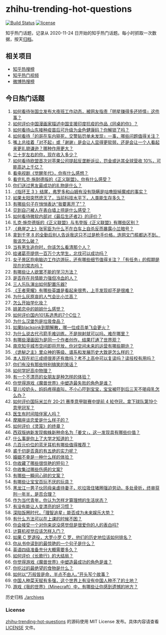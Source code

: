 # zhihu-trending-hot-questions

[![Build Status](https://github.com/justjavac/zhihu-trending-hot-questions/workflows/ci/badge.svg?branch=master)](https://github.com/justjavac/zhihu-trending-hot-questions/actions)
[![license](https://img.shields.io/github/license/justjavac/zhihu-trending-hot-questions)](https://github.com/justjavac/zhihu-trending-hot-questions/blob/master/LICENSE)

知乎热门话题，记录从 2020-11-24 日开始的知乎热门话题。每小时抓取一次数据，按天[归档](./archives)。

## 相关项目

- [知乎热搜榜](https://github.com/justjavac/zhihu-trending-top-search)
- [知乎热门视频](https://github.com/justjavac/zhihu-trending-hot-video)
- [微博热搜榜](https://github.com/justjavac/weibo-trending-hot-search)

## 今日热门话题

<!-- BEGIN -->
<!-- 最后更新时间 Tue May 04 2021 05:01:25 GMT+0800 (China Standard Time) -->

1. [如何看待张国立发布大夜班工作动态，被网友指责「明星赚得多还矫情」这件事？](https://www.zhihu.com/question/457625710)
2. [如何评价中国漫画家描述中国支援印度抗疫的作品《同桌的你》？](https://www.zhihu.com/question/457620550)
3. [如何看待山东接种疫苗后可升级为金色健康码？你解锁了吗？](https://www.zhihu.com/question/457670626)
4. [如何看待「的哥在车内猝死，交警贴罚单未发现」一事，哪些问题值得关注？](https://www.zhihu.com/question/457613358)
5. [嘴上总挂着「对不起」或「谢谢」是会让人显得更软弱，还是会让一个人看起来更礼貌谦逊？哪种作用更大？](https://www.zhihu.com/question/25052958)
6. [三十岁左右的你，现在收入多少？](https://www.zhihu.com/question/310923691)
7. [如何看待欧盟首次对苹果公司提起反垄断诉讼，罚金或达其全球营收
   10%，可能高达上千亿？](https://www.zhihu.com/question/457427264)
8. [看电视剧《觉醒年代》，你有什么感想？](https://www.zhihu.com/question/450120675)
9. [看完扎克·施耐德版的《正义联盟》，你有什么感受？](https://www.zhihu.com/question/450085688)
10. [你们送过男友最成功的礼物是什么？](https://www.zhihu.com/question/25865753)
11. [《指环王 3
    》结尾，弗罗多和山姆有没有隐瞒是咕噜毁掉魔戒的事实？](https://www.zhihu.com/question/457495969)
12. [如果太阳突然熄灭了，当前科技水平下，人类能生存多久？](https://www.zhihu.com/question/399868816)
13. [有哪些句子在悄悄表达“我要离开了”？](https://www.zhihu.com/question/440637432)
14. [见到自己被人在表白墙上捞是什么感受？](https://www.zhihu.com/question/426184407)
15. [如何看待微软内部对《最后生还者2》的评价？](https://www.zhihu.com/question/457639452)
16. [扎克·施奈德版的《正义联盟》与韦登版《正义联盟》有哪些区别？](https://www.zhihu.com/question/449872864)
17. [《悬崖之上》张宪臣为什么不在白车上自杀反而暴露小兰暗号？](https://www.zhihu.com/question/457341025)
18. [拿到千字 8
    的全勤后别人告诉我这只不过是枪手价格，连网文门槛都达不到。我该怎么破？](https://www.zhihu.com/question/457647042)
19. [当有男生追你时，你该怎么看清那个人？](https://www.zhihu.com/question/342163331)
20. [给诸葛亮提供一百万个大学生，北伐可以成功吗？](https://www.zhihu.com/question/443277138)
21. [女子景区抱电脑边工作边游玩，还有哪些细节值得关注？「有任务」的假期是现在的常态吗？](https://www.zhihu.com/question/457540899)
22. [有哪些让人欲罢不能的学习方法？](https://www.zhihu.com/question/30178891)
23. [是否存在共情能力强但冷血的人？](https://www.zhihu.com/question/267512045)
24. [三人乐队演出如何配置乐器?](https://www.zhihu.com/question/453577415)
25. [《王者荣耀》有哪些英雄是看起来很秀，上手发现却不是很难？](https://www.zhihu.com/question/456199987)
26. [为什么灰原哀的人气会比小兰高？](https://www.zhihu.com/question/382637152)
27. [怎么开始学化妆？](https://www.zhihu.com/question/302940225)
28. [姐弟恋中的姐姐什么感觉？](https://www.zhihu.com/question/451689518)
29. [如何评价国内101系选秀的7个C位？](https://www.zhihu.com/question/456871781)
30. [为什么汉堡包是垃圾食品？](https://www.zhihu.com/question/382868803)
31. [如果blackpink到期解散，哪一位成员单飞会更火？](https://www.zhihu.com/question/455213754)
32. [为什么说古代弓箭手难训练，不是抛射就可以吗，难在哪里？](https://www.zhihu.com/question/349584247)
33. [有哪些漫画因为是同一个作者创作，结果打通了世界观？](https://www.zhihu.com/question/437451134)
34. [南京知乎城市空间即将开放，你对空间未来的运营有哪些期许？](https://www.zhihu.com/question/455930944)
35. [《诡秘之主》里众神的等级、谱系和发展历史大致是怎么样的？](https://www.zhihu.com/question/344358183)
36. [本人现在初三成绩很差还有救吗？考不上高中可以复读吗？读技校有用吗？](https://www.zhihu.com/question/456260758)
37. [你们有没有那些特别搞笑的笑话？](https://www.zhihu.com/question/454205391)
38. [如何学好高中物理？](https://www.zhihu.com/question/19812276)
39. [有一个不漂亮的女朋友是种怎样的体验？](https://www.zhihu.com/question/27433657)
40. [你觉得游戏《魔兽世界》中塑造最失败的角色是谁？](https://www.zhihu.com/question/456498770)
41. [婴儿咬奶头，妈妈疼得直叫，不小心吓到宝宝，宝宝被吓到后三天不喝母乳怎么办？](https://www.zhihu.com/question/455850698)
42. [如何评价国际米兰在 20-21 赛季意甲联赛中提前 4
    轮夺冠，拿下球队第19个意甲冠军？](https://www.zhihu.com/question/457596626)
43. [医生有时间陪伴家人吗？](https://www.zhihu.com/question/307677298)
44. [摩羯座谈恋爱是什么样子的？](https://www.zhihu.com/question/452356824)
45. [如何评价《灵笼》的终章？](https://www.zhihu.com/question/457072944)
46. [西双版纳新发现蜘蛛新种命名为「姜文」，这一发现具有哪些价值？](https://www.zhihu.com/question/457371552)
47. [什么事是你上了大学才知道的？](https://www.zhihu.com/question/406491354)
48. [几百元价位的蓝牙耳机有哪些值得推荐？](https://www.zhihu.com/question/450380739)
49. [裘千仞是否真的有五绝的实力呢？](https://www.zhihu.com/question/457477701)
50. [婚姻不幸是一种什么样的体验？](https://www.zhihu.com/question/267571755)
51. [你收藏了哪些很惊艳的短句？](https://www.zhihu.com/question/456852823)
52. [你收集过哪些伤感的文案?](https://www.zhihu.com/question/450594854)
53. [有哪些一瞬间心碎的文案？](https://www.zhihu.com/question/446133693)
54. [有哪些让宝宝百玩不厌的玩具？](https://www.zhihu.com/question/347811760)
55. [黑龙江一男子伙同母亲虐待妻子，吃垃圾住猪圈强迫劳动，多处骨折，终审获刑一年半，是否合理？](https://www.zhihu.com/question/457256890)
56. [作为当代青年，你认为怎样才算理想的生活状态？](https://www.zhihu.com/question/457149501)
57. [有没有能让人变漂亮的好习惯？](https://www.zhihu.com/question/423969924)
58. [深陷饭圈时代，「理智追星」能否成为未来娱乐大势？](https://www.zhihu.com/question/456813274)
59. [有什么方法可以在上课的时候不困？](https://www.zhihu.com/question/453132101)
60. [你会接受一个对你来说没感觉但是很爱你的人的表白吗?](https://www.zhihu.com/question/456895806)
61. [计算机视觉应该怎样入门？](https://www.zhihu.com/question/23902574)
62. [如果 C 罗退役，大罗小罗 C 罗，他们的历史地位该如何排名？](https://www.zhihu.com/question/384740207)
63. [你从书中读到的最惊艳的一个句子是什么？](https://www.zhihu.com/question/456541633)
64. [英语四级准备充分大概需要多久？](https://www.zhihu.com/question/293706213)
65. [如何评价《长歌行》的大结局？](https://www.zhihu.com/question/457677705)
66. [你觉得游戏《魔兽世界》中塑造最成功的角色是谁？](https://www.zhihu.com/question/456497443)
67. [你吃过的最绝望的食物是什么？](https://www.zhihu.com/question/266593795)
68. [如何以“万般皆是命，半点不由人。”开头写个故事？](https://www.zhihu.com/question/446397308)
69. [中国人种菜天赋有多强，这个世界上有没有中国人种不了的土地？](https://www.zhihu.com/question/457311138)
70. [游戏《我的世界》（Minecraft）中，有哪些让你感到遗憾的地方？](https://www.zhihu.com/question/451353111)

<!-- END -->

历史归档 [./archives](./archives)

### License

[zhihu-trending-hot-questions](https://github.com/justjavac/zhihu-trending-hot-questions)
的源码使用 MIT License 发布。具体内容请查看 [LICENSE](./LICENSE) 文件。
